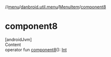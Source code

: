//[menu](../../index.md)/[danbroid.util.menu](../index.md)/[MenuItem](index.md)/[component8](component8.md)



# component8  
[androidJvm]  
Content  
operator fun [component8](component8.md)(): [Int](https://kotlinlang.org/api/latest/jvm/stdlib/kotlin/-int/index.html)  



